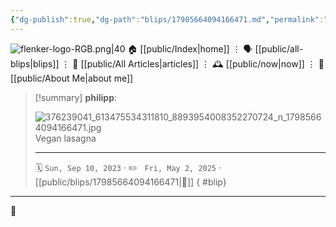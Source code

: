```yaml
---
{"dg-publish":true,"dg-path":"blips/17985664094166471.md","permalink":"/blips/17985664094166471/","title":"philipp on instagram @ 2023-09-10","created":"2023-09-10T16:00:00","updated":"2025-05-02T17:43:08"}
---
```



<div class="transclusion internal-embed is-loaded"><div class="markdown-embed">




![flenker-logo-RGB.png|40](/img/user/attachments/flenker-logo-RGB.png)
🏠 [[public/Index\|home]]  ⋮ 🗣️ [[public/all-blips\|blips]] ⋮  📝 [[public/All Articles\|articles]]  ⋮ 🕰️ [[public/now\|now]] ⋮ 🪪 [[public/About Me\|about me]]


</div></div>


> [!summary] **philipp**:
>
> ![376239041_613475534311810_8893954008352270724_n_17985664094166471.jpg](/img/user/attachments/376239041_613475534311810_8893954008352270724_n_17985664094166471.jpg)
> Vegan lasagna
> - - -
>
> 🗓️ <code>Sun, Sep 10, 2023</code>  · ✏️ <code> Fri, May 2, 2025</code>  · [[public/blips/17985664094166471\|🔗]]
{ #blip}


- - -

 👾

